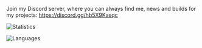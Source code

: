 Join my Discord server, where you can always find me, news and builds for my projects: https://discord.gg/hb5X9Kasqc


![Statistics](https://github-readme-stats.vercel.app/api?username=vlOd2&show_icons=true&bg_color=00000000)

![Languages](https://github-readme-stats.vercel.app/api/top-langs/?username=vlOd2&layout=donut&bg_color=00000000)
